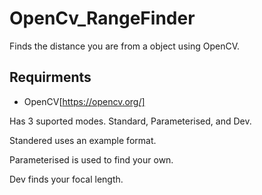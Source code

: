 # OpenCv_RangeFinder
Finds the distance you are from a object using OpenCV. 

## Requirments
* OpenCV[https://opencv.org/]


Has 3 suported modes. Standard, Parameterised, and Dev.

Standered uses an example format.

Parameterised is used to find your own.

Dev finds your focal length.
